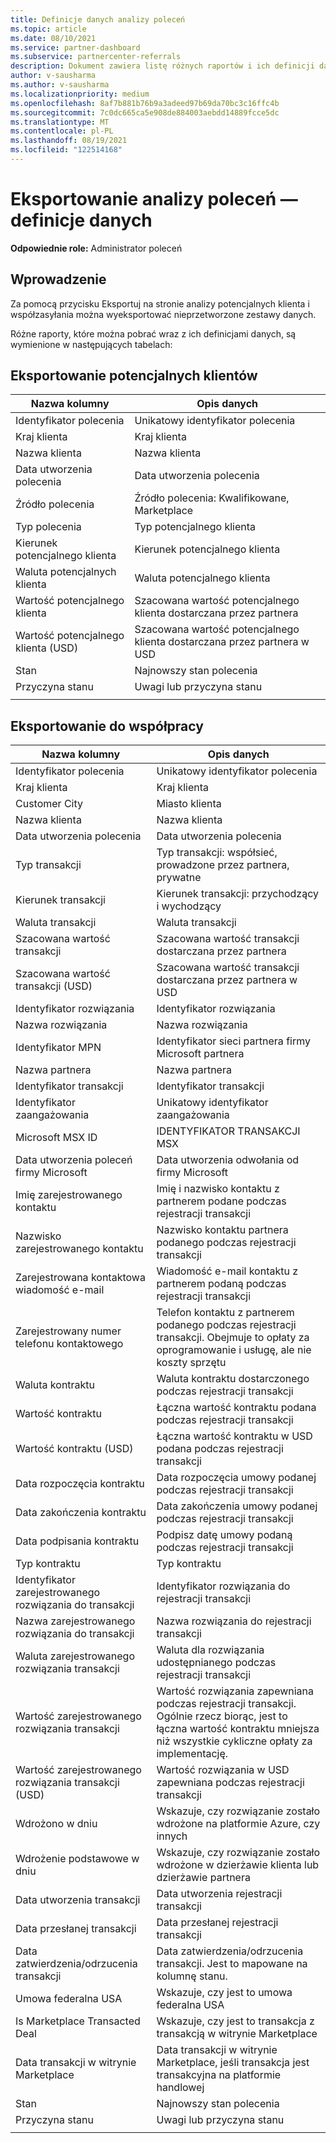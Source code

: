 ```yaml
---
title: Definicje danych analizy poleceń
ms.topic: article
ms.date: 08/10/2021
ms.service: partner-dashboard
ms.subservice: partnercenter-referrals
description: Dokument zawiera listę różnych raportów i ich definicji danych, które można pobrać ze stron analizy poleceń.
author: v-sausharma
ms.author: v-sausharma
ms.localizationpriority: medium
ms.openlocfilehash: 8af7b881b76b9a3adeed97b69da70bc3c16ffc4b
ms.sourcegitcommit: 7c0dc665ca5e908de884003aebdd14889fcce5dc
ms.translationtype: MT
ms.contentlocale: pl-PL
ms.lasthandoff: 08/19/2021
ms.locfileid: "122514168"
---
```

# <a name="referral-analytics-export--data-definitions"></a>Eksportowanie analizy poleceń — definicje danych

**Odpowiednie role:** Administrator poleceń

## <a name="introduction"></a>Wprowadzenie

Za pomocą przycisku Eksportuj na stronie analizy potencjalnych klienta i współzasyłania można wyeksportować nieprzetworzone zestawy danych.

Różne raporty, które można pobrać wraz z ich definicjami danych, są wymienione w następujących tabelach:

## <a name="leads-export"></a>Eksportowanie potencjalnych klientów

|   Nazwa kolumny |   Opis danych    |
|----|----|
|   Identyfikator polecenia |   Unikatowy identyfikator polecenia  |
|   Kraj klienta    |   Kraj klienta |
|   Nazwa klienta   |   Nazwa klienta    |
|   Data utworzenia polecenia  |   Data utworzenia polecenia   |
|   Źródło polecenia |   Źródło polecenia: Kwalifikowane, Marketplace  |
|   Typ polecenia   |   Typ potencjalnego klienta    |
|   Kierunek potencjalnego klienta  |   Kierunek potencjalnego klienta   |
|   Waluta potencjalnych klienta   |   Waluta potencjalnego klienta    |
|   Wartość potencjalnego klienta  |   Szacowana wartość potencjalnego klienta dostarczana przez partnera    |
|   Wartość potencjalnego klienta (USD)    |   Szacowana wartość potencjalnego klienta dostarczana przez partnera w USD |
|   Stan      |   Najnowszy stan polecenia   |
|   Przyczyna stanu   |   Uwagi lub przyczyna stanu    |
|       |       |


## <a name="co-sell-export"></a>Eksportowanie do współpracy

|   Nazwa kolumny |   Opis danych    |
|    ----    |    ----    |
|   Identyfikator polecenia |   Unikatowy identyfikator polecenia  |
|   Kraj klienta    |   Kraj klienta |
|   Customer City   |   Miasto klienta    |
|   Nazwa klienta   |   Nazwa klienta    |
|   Data utworzenia polecenia  |   Data utworzenia polecenia   |
|   Typ transakcji   |   Typ transakcji: współsieć, prowadzone przez partnera, prywatne |
|   Kierunek transakcji  |   Kierunek transakcji: przychodzący i wychodzący    |
|   Waluta transakcji   |   Waluta transakcji    |
|   Szacowana wartość transakcji    |   Szacowana wartość transakcji dostarczana przez partnera    |
|   Szacowana wartość transakcji (USD)  |   Szacowana wartość transakcji dostarczana przez partnera w USD |
|   Identyfikator rozwiązania     |   Identyfikator rozwiązania  |
|   Nazwa rozwiązania   |   Nazwa rozwiązania    |
|   Identyfikator MPN  |   Identyfikator sieci partnera firmy Microsoft partnera |
|   Nazwa partnera    |   Nazwa partnera |
|   Identyfikator transakcji |   Identyfikator transakcji  |
|   Identyfikator zaangażowania   |   Unikatowy identyfikator zaangażowania    |
|   Microsoft MSX ID    |   IDENTYFIKATOR TRANSAKCJI MSX  |
|   Data utworzenia poleceń firmy Microsoft    |   Data utworzenia odwołania od firmy Microsoft |
|   Imię zarejestrowanego kontaktu   |   Imię i nazwisko kontaktu z partnerem podane podczas rejestracji transakcji |
|   Nazwisko zarejestrowanego kontaktu    |   Nazwisko kontaktu partnera podanego podczas rejestracji transakcji  |
|   Zarejestrowana kontaktowa wiadomość e-mail    |   Wiadomość e-mail kontaktu z partnerem podaną podczas rejestracji transakcji  |
|   Zarejestrowany numer telefonu kontaktowego |   Telefon kontaktu z partnerem podanego podczas rejestracji transakcji. Obejmuje to opłaty za oprogramowanie i usługę, ale nie koszty sprzętu   |
|   Waluta kontraktu   |   Waluta kontraktu dostarczonego podczas rejestracji transakcji  |
|   Wartość kontraktu  |   Łączna wartość kontraktu podana podczas rejestracji transakcji  |
|   Wartość kontraktu (USD)    |   Łączna wartość kontraktu w USD podana podczas rejestracji transakcji   |
|   Data rozpoczęcia kontraktu |   Data rozpoczęcia umowy podanej podczas rejestracji transakcji    |
|   Data zakończenia kontraktu   |   Data zakończenia umowy podanej podczas rejestracji transakcji  |
|   Data podpisania kontraktu  |   Podpisz datę umowy podaną podczas rejestracji transakcji |
|   Typ kontraktu   |   Typ kontraktu    |
|   Identyfikator zarejestrowanego rozwiązania do transakcji |   Identyfikator rozwiązania do rejestracji transakcji    |
|   Nazwa zarejestrowanego rozwiązania do transakcji   |   Nazwa rozwiązania do rejestracji transakcji  |
|   Waluta zarejestrowanego rozwiązania transakcji   |   Waluta dla rozwiązania udostępnianego podczas rejestracji transakcji |
|   Wartość zarejestrowanego rozwiązania transakcji  |   Wartość rozwiązania zapewniana podczas rejestracji transakcji. Ogólnie rzecz biorąc, jest to łączna wartość kontraktu mniejsza niż wszystkie cykliczne opłaty za implementację.   |
|   Wartość zarejestrowanego rozwiązania transakcji (USD)    |   Wartość rozwiązania w USD zapewniana podczas rejestracji transakcji |
|   Wdrożono w dniu |   Wskazuje, czy rozwiązanie zostało wdrożone na platformie Azure, czy innych    |
|   Wdrożenie podstawowe w dniu   |   Wskazuje, czy rozwiązanie zostało wdrożone w dzierżawie klienta lub dzierżawie partnera  |
|   Data utworzenia transakcji  |   Data utworzenia rejestracji transakcji  |
|   Data przesłanej transakcji     |   Data przesłanej rejestracji transakcji |
|   Data zatwierdzenia/odrzucenia transakcji     |   Data zatwierdzenia/odrzucenia transakcji. Jest to mapowane na kolumnę stanu. |
|   Umowa federalna USA |   Wskazuje, czy jest to umowa federalna USA    |
|   Is Marketplace Transacted Deal  |   Wskazuje, czy jest to transakcja z transakcją w witrynie Marketplace    |
|   Data transakcji w witrynie Marketplace    |   Data transakcji w witrynie Marketplace, jeśli transakcja jest transakcyjna na platformie handlowej|
|   Stan      |   Najnowszy stan polecenia   |
|   Przyczyna stanu   |   Uwagi lub przyczyna stanu    |
|       |       |
